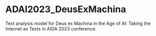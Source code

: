 # ADAI2023_DeusExMachina
Text analysis model for Deus ex Machina in the Age of AI: Taking the Internet as Texts in AIDA 2023 conference.
